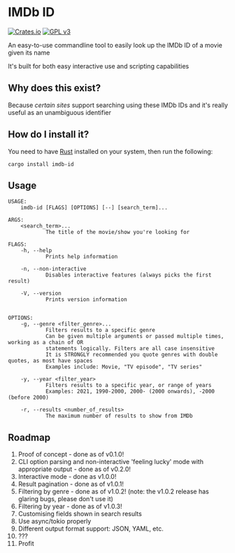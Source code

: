 # IMDb ID

[![Crates.io](https://img.shields.io/crates/v/imdb-id.svg)](https://crates.io/crates/imdb-id)
[![GPL v3](https://img.shields.io/badge/license-GPL-blue)](./LICENCE)

An easy-to-use commandline tool to easily look up the IMDb ID of a movie given its name

It's built for both easy interactive use and scripting capabilities

## Why does this exist?

Because *certain sites* support searching using these IMDb IDs and it's really useful as an unambiguous identifier

## How do I install it?

You need to have [Rust](https://www.rust-lang.org/) installed on your system, then run the following:

```shell
cargo install imdb-id
```

## Usage

```
USAGE:
    imdb-id [FLAGS] [OPTIONS] [--] [search_term]...

ARGS:
    <search_term>...
            The title of the movie/show you're looking for

FLAGS:
    -h, --help
            Prints help information

    -n, --non-interactive
            Disables interactive features (always picks the first result)

    -V, --version
            Prints version information


OPTIONS:
    -g, --genre <filter_genre>...
            Filters results to a specific genre
            Can be given multiple arguments or passed multiple times, working as a chain of OR
            statements logically. Filters are all case insensitive
            It is STRONGLY recommended you quote genres with double quotes, as most have spaces
            Examples include: Movie, "TV episode", "TV series"

    -y, --year <filter_year>
            Filters results to a specific year, or range of years
            Examples: 2021, 1990-2000, 2000- (2000 onwards), -2000 (before 2000)

    -r, --results <number_of_results>
            The maximum number of results to show from IMDb
```

## Roadmap

1. Proof of concept - done as of v0.1.0!
2. CLI option parsing and non-interactive 'feeling lucky' mode with appropriate output - done as of v0.2.0!
3. Interactive mode - done as v1.0.0!
4. Result pagination - done as of v1.0.1!
5. Filtering by genre - done as of v1.0.2! (note: the v1.0.2 release has glaring bugs, please don't use it)
6. Filtering by year - done as of v1.0.3!
7. Customising fields shown in search results
8. Use async/tokio properly
9. Different output format support: JSON, YAML, etc.
10. ???
11. Profit
